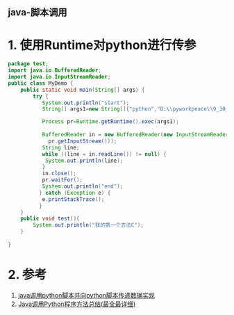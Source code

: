 java-脚本调用
---

# 1. 使用Runtime对python进行传参
```java
package test;
import java.io.BufferedReader;
import java.io.InputStreamReader;
public class MyDemo {
    public static void main(String[] args) { 
        try {
           System.out.println("start");
           String[] args1=new String[]{"python","D:\\pyworkpeace\\9_30_1.py","D:\\basic\\data.txt"};//参数列表，python的sys.argv获得到的参数组

           Process pr=Runtime.getRuntime().exec(args1);
            
           BufferedReader in = new BufferedReader(new InputStreamReader(
             pr.getInputStream()));
           String line;
           while ((line = in.readLine()) != null) {
            System.out.println(line);
           }
           in.close();
           pr.waitFor();
           System.out.println("end");
          } catch (Exception e) {
           e.printStackTrace();
          }
    }
    public void test(){
        System.out.println("我的第一个方法C");
    }
 
}
```

# 2. 参考
1. <a href = "https://www.cnblogs.com/bethansy/p/7614749.html">java调用python脚本并向python脚本传递数据实现</a>
2. <a href = "https://blog.csdn.net/qq_26591517/article/details/80441540">Java调用Python程序方法总结(最全最详细)</a>